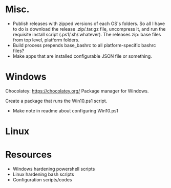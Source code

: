 


# Misc.
* Publish releases with zipped versions of each OS's folders.
So all I have to do is download the release .zip/.tar.gz file, uncompress it, and run the requisite install script (.ps1/.sh/.whatever).
The releases zip: base files from top level, platform folders.
* Build process prepends base_bashrc to all platform-specific bashrc files?
* Make apps that are installed configurable JSON file or something.


# Windows

Chocolatey: https://chocolatey.org/
Package manager for Windows.

Create a package that runs the Win10.ps1 script.
* Make note in readme about configuring Win10.ps1


# Linux




# Resources

* Windows hardening powershell scripts
* Linux hardening bash scripts
* Configuration scripts/codes

